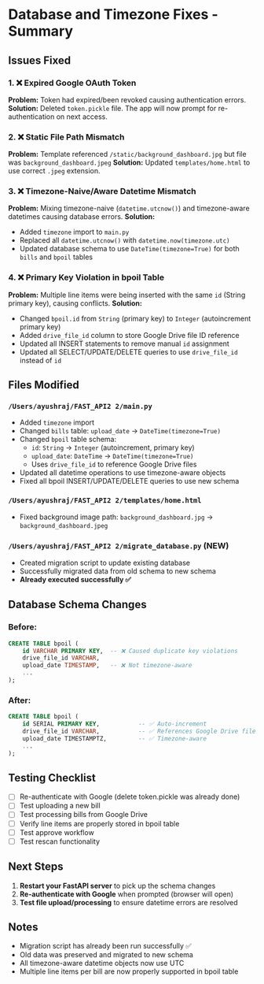 # Database and Timezone Fixes - Summary

## Issues Fixed

### 1. ❌ Expired Google OAuth Token
**Problem:** Token had expired/been revoked causing authentication errors.
**Solution:** Deleted `token.pickle` file. The app will now prompt for re-authentication on next access.

### 2. ❌ Static File Path Mismatch
**Problem:** Template referenced `/static/background_dashboard.jpg` but file was `background_dashboard.jpeg`
**Solution:** Updated `templates/home.html` to use correct `.jpeg` extension.

### 3. ❌ Timezone-Naive/Aware Datetime Mismatch
**Problem:** Mixing timezone-naive (`datetime.utcnow()`) and timezone-aware datetimes causing database errors.
**Solution:** 
- Added `timezone` import to `main.py`
- Replaced all `datetime.utcnow()` with `datetime.now(timezone.utc)`
- Updated database schema to use `DateTime(timezone=True)` for both `bills` and `bpoil` tables

### 4. ❌ Primary Key Violation in bpoil Table
**Problem:** Multiple line items were being inserted with the same `id` (String primary key), causing conflicts.
**Solution:**
- Changed `bpoil.id` from `String` (primary key) to `Integer` (autoincrement primary key)
- Added `drive_file_id` column to store Google Drive file ID reference
- Updated all INSERT statements to remove manual `id` assignment
- Updated all SELECT/UPDATE/DELETE queries to use `drive_file_id` instead of `id`

## Files Modified

### `/Users/ayushraj/FAST_API2 2/main.py`
- Added `timezone` import
- Changed `bills` table: `upload_date` → `DateTime(timezone=True)`
- Changed `bpoil` table schema:
  - `id`: `String` → `Integer` (autoincrement, primary key)
  - `upload_date`: `DateTime` → `DateTime(timezone=True)`
  - Uses `drive_file_id` to reference Google Drive files
- Updated all datetime operations to use timezone-aware objects
- Fixed all bpoil INSERT/UPDATE/DELETE queries to use new schema

### `/Users/ayushraj/FAST_API2 2/templates/home.html`
- Fixed background image path: `background_dashboard.jpg` → `background_dashboard.jpeg`

### `/Users/ayushraj/FAST_API2 2/migrate_database.py` (NEW)
- Created migration script to update existing database
- Successfully migrated data from old schema to new schema
- **Already executed successfully ✅**

## Database Schema Changes

### Before:
```sql
CREATE TABLE bpoil (
    id VARCHAR PRIMARY KEY,  -- ❌ Caused duplicate key violations
    drive_file_id VARCHAR,
    upload_date TIMESTAMP,   -- ❌ Not timezone-aware
    ...
);
```

### After:
```sql
CREATE TABLE bpoil (
    id SERIAL PRIMARY KEY,           -- ✅ Auto-increment
    drive_file_id VARCHAR,           -- ✅ References Google Drive file
    upload_date TIMESTAMPTZ,         -- ✅ Timezone-aware
    ...
);
```

## Testing Checklist

- [ ] Re-authenticate with Google (delete token.pickle was already done)
- [ ] Test uploading a new bill
- [ ] Test processing bills from Google Drive
- [ ] Verify line items are properly stored in bpoil table
- [ ] Test approve workflow
- [ ] Test rescan functionality

## Next Steps

1. **Restart your FastAPI server** to pick up the schema changes
2. **Re-authenticate with Google** when prompted (browser will open)
3. **Test file upload/processing** to ensure datetime errors are resolved

## Notes

- Migration script has already been run successfully ✅
- Old data was preserved and migrated to new schema
- All timezone-aware datetime objects now use UTC
- Multiple line items per bill are now properly supported in bpoil table

